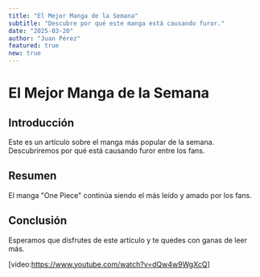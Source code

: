 ```yaml
---
title: "El Mejor Manga de la Semana"
subtitle: "Descubre por qué este manga está causando furor."
date: "2025-03-20"
author: "Juan Pérez"
featured: true
new: true
---
```


# El Mejor Manga de la Semana

## Introducción

Este es un artículo sobre el manga más popular de la semana. Descubriremos por qué está causando furor entre los fans.

## Resumen

El manga "One Piece" continúa siendo el más leído y amado por los fans.

## Conclusión

Esperamos que disfrutes de este artículo y te quedes con ganas de leer más.

[video:https://www.youtube.com/watch?v=dQw4w9WgXcQ]
